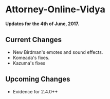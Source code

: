 # Attorney-Online-Vidya
__Updates for the 4th of June, 2017.__

## Current Changes
* New Birdman's emotes and sound effects.
* Komeada's fixes.  
* Kazuma's fixes  

## Upcoming Changes
* Evidence for 2.4.0++
